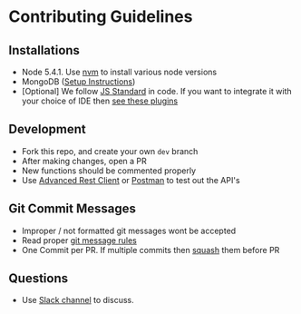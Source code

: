Contributing Guidelines
========================

## Installations

* Node 5.4.1. Use [nvm](https://github.com/creationix/nvm) to install various node versions
* MongoDB ([Setup Instructions](https://docs.mongodb.org/manual/installation/))
* [Optional] We follow [JS Standard](https://github.com/feross/standard) in code. If you want to integrate it with your choice of IDE then [see these plugins](https://github.com/feross/standard#text-editor-plugins)

## Development

* Fork this repo, and create your own `dev` branch
* After making changes, open a PR
* New functions should be commented properly
* Use [Advanced Rest Client](https://chrome.google.com/webstore/detail/advanced-rest-client/hgmloofddffdnphfgcellkdfbfbjeloo) or [Postman](https://chrome.google.com/webstore/detail/postman/fhbjgbiflinjbdggehcddcbncdddomop?hl=en) to test out the API's

## Git Commit Messages

* Improper / not formatted git messages wont be accepted
* Read proper [git message rules](http://chris.beams.io/posts/git-commit/)
* One Commit per PR. If multiple commits then [squash](http://gitready.com/advanced/2009/02/10/squashing-commits-with-rebase.html) them before PR

## Questions

* Use [Slack channel](https://iem-devs.slack.com) to discuss.
